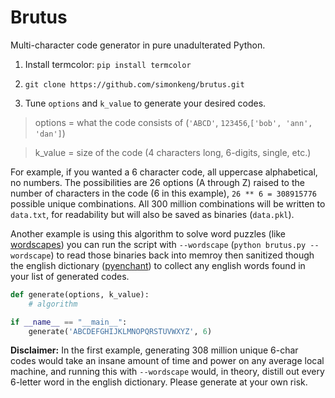 # Brutus

Multi-character code generator in pure unadulterated Python.

1. Install termcolor: `pip install termcolor`

2. `git clone https://github.com/simonkeng/brutus.git`

3. Tune `options` and `k_value` to generate your desired codes.

> options = what the code consists of (`'ABCD'`, `123456`,`['bob', 'ann', 'dan']`)

> k_value = size of the code (4 characters long, 6-digits, single, etc.)

For example, if you wanted a 6 character code, all uppercase alphabetical, no numbers. The possibilities are 26 options (A through Z) raised to the number of characters in the code (6 in this example), `26 ** 6 = 308915776` possible unique combinations. All 300 million combinations will be written to `data.txt`, for readability but will also be saved as binaries (`data.pkl`). 

Another example is using this algorithm to solve word puzzles (like [wordscapes](https://itunes.apple.com/ca/app/wordscapes/id1207472156?mt=8)) you can run the script with `--wordscape` (`python brutus.py --wordscape`) to read those binaries back into memroy then sanitized though the english dictionary ([pyenchant](https://github.com/rfk/pyenchant)) to collect any english words found in your list of generated codes. 


```python
def generate(options, k_value):
    # algorithm

if __name__ == "__main__":
    generate('ABCDEFGHIJKLMNOPQRSTUVWXYZ', 6)

```

**Disclaimer:** 
In the first example, generating 308 million unique 6-char codes would take an insane
amount of time and power on any average local machine, and running this with `--wordscape` would, in theory, distill out every 6-letter word in the english dictionary. Please generate at your own risk. 
